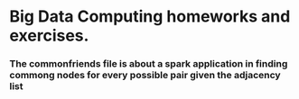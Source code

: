 # Big Data Computing homeworks and exercises.

### The commonfriends file is about a spark application in finding commong nodes for every possible pair given the adjacency list
